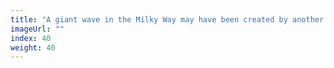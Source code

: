 ```yaml
---
title: "A giant wave in the Milky Way may have been created by another galaxy"
imageUrl: ""
index: 40
weight: 40
---
```

